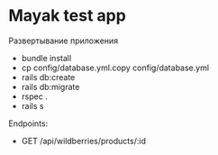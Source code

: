 # Mayak test app

Развертывание приложения

* bundle install
* cp config/database.yml.copy config/database.yml
* rails db:create
* rails db:migrate
* rspec .
* rails s

Endpoints:

* GET /api/wildberries/products/:id
